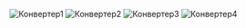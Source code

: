 ![Конвертер1](https://user-images.githubusercontent.com/76811815/116029452-1092e400-a662-11eb-945b-4cea21cb221a.png)
![Конвертер2](https://user-images.githubusercontent.com/76811815/116029455-14bf0180-a662-11eb-8e35-a8ddb929cbba.png)
![Конвертер3](https://user-images.githubusercontent.com/76811815/116029463-18eb1f00-a662-11eb-8341-a78a206af519.jpg)
![Конвертер4](https://user-images.githubusercontent.com/76811815/116029465-1b4d7900-a662-11eb-87ab-8b2007b4c4af.jpg)
